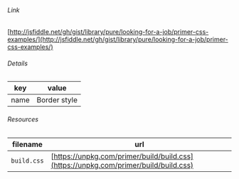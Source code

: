 <!--
https://pypi.org/project/jsfiddle-readme/
-->


###### Link
[http://jsfiddle.net/gh/gist/library/pure/looking-for-a-job/primer-css-examples/](http://jsfiddle.net/gh/gist/library/pure/looking-for-a-job/primer-css-examples/)

###### Details
key|value
-|-
name|Border style

###### Resources
filename|url
-|-
`build.css`|[https://unpkg.com/primer/build/build.css](https://unpkg.com/primer/build/build.css)